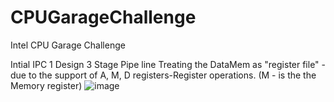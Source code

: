 # CPUGarageChallenge
Intel CPU Garage Challenge


Intial IPC 1 Design
3 Stage Pipe line
Treating the DataMem as "register file" - due to the support of A, M, D registers-Register operations. (M - is the the Memory register) 
![image](https://user-images.githubusercontent.com/81047407/160253180-0ff24af7-2174-449d-b3da-be7db2cbe4c8.png)
